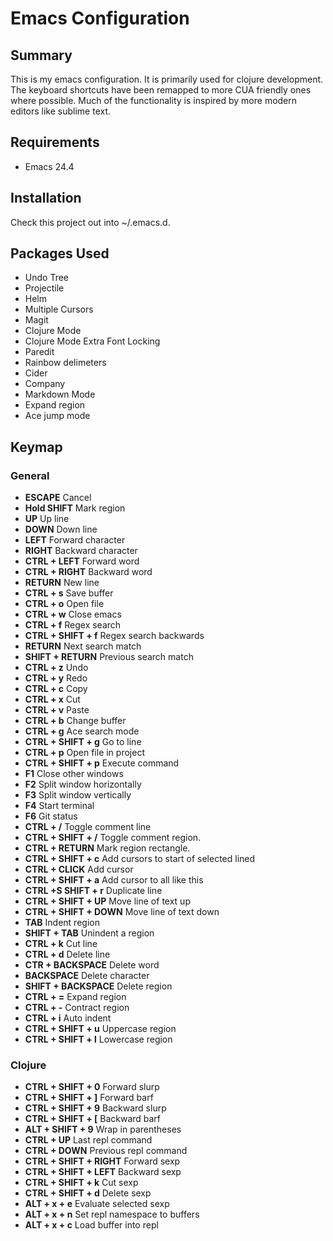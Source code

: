 # Emacs Configuration

## Summary

This is my emacs configuration. It is primarily used for clojure development. The keyboard shortcuts have been remapped to more CUA friendly ones where possible. Much of the functionality is inspired by more modern editors like sublime text.

## Requirements

* Emacs 24.4

## Installation

Check this project out into ~/.emacs.d.

## Packages Used

* Undo Tree
* Projectile
* Helm
* Multiple Cursors
* Magit
* Clojure Mode
* Clojure Mode Extra Font Locking
* Paredit
* Rainbow delimeters
* Cider
* Company
* Markdown Mode
* Expand region
* Ace jump mode

## Keymap

### General

* **ESCAPE** Cancel
* **Hold SHIFT** Mark region
* **UP** Up line
* **DOWN** Down line
* **LEFT** Forward character
* **RIGHT** Backward character
* **CTRL + LEFT** Forward word
* **CTRL + RIGHT** Backward word
* **RETURN** New line
* **CTRL + s** Save buffer
* **CTRL + o** Open file
* **CTRL + w** Close emacs
* **CTRL + f** Regex search
* **CTRL + SHIFT + f** Regex search backwards
* **RETURN** Next search match
* **SHIFT + RETURN** Previous search match
* **CTRL + z** Undo
* **CTRL + y** Redo
* **CTRL + c** Copy
* **CTRL + x** Cut
* **CTRL + v** Paste
* **CTRL + b** Change buffer
* **CTRL + g** Ace search mode
* **CTRL + SHIFT + g** Go to line
* **CTRL + p** Open file in project
* **CTRL + SHIFT + p** Execute command
* **F1** Close other windows
* **F2** Split window horizontally
* **F3** Split window vertically
* **F4** Start terminal
* **F6** Git status
* **CTRL + /** Toggle comment line
* **CTRL + SHIFT + /** Toggle comment region.
* **CTRL + RETURN** Mark region rectangle.
* **CTRL + SHIFT + c** Add cursors to start of selected lined
* **CTRL + CLICK** Add cursor
* **CTRL + SHIFT + a** Add cursor to all like this
* **CTRL +S SHIFT + r** Duplicate line
* **CTRL + SHIFT + UP** Move line of text up
* **CTRL + SHIFT + DOWN** Move line of text down
* **TAB** Indent region
* **SHIFT + TAB** Unindent a region
* **CTRL + k** Cut line
* **CTRL + d** Delete line
* **CTR + BACKSPACE** Delete word
* **BACKSPACE** Delete character
* **SHIFT + BACKSPACE** Delete region
* **CTRL + =** Expand region
* **CTRL + -** Contract region
* **CTRL + i** Auto indent
* **CTRL + SHIFT + u** Uppercase region
* **CTRL + SHIFT + l** Lowercase region

### Clojure

* **CTRL + SHIFT + 0** Forward slurp
* **CTRL + SHIFT + ]** Forward barf
* **CTRL + SHIFT + 9** Backward slurp
* **CTRL + SHIFT + [** Backward barf
* **ALT + SHIFT + 9** Wrap in parentheses
* **CTRL + UP** Last repl command
* **CTRL + DOWN** Previous repl command
* **CTRL + SHIFT + RIGHT** Forward sexp
* **CTRL + SHIFT + LEFT** Backward sexp
* **CTRL + SHIFT + k** Cut sexp
* **CTRL + SHIFT + d** Delete sexp
* **ALT + x + e** Evaluate selected sexp
* **ALT + x + n** Set repl namespace to buffers
* **ALT + x + c** Load buffer into repl

